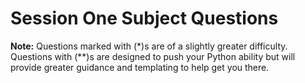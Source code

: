 # Session One Subject Questions

**Note:** Questions marked with (*)s are of a slightly greater difficulty. Questions with (**)s are designed to push your Python ability but will provide greater guidance and templating to help get you there.

